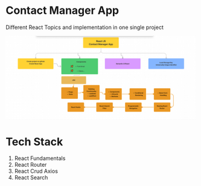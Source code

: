 # Contact Manager App
Different React Topics and implementation in one single project


![](./FigmaPlan.png)



# Tech Stack

1. React Fundamentals
2. React Router
3. React Crud Axios
4. React Search


